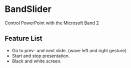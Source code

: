 # BandSlider
Control PowerPoint with the Microsoft Band 2



## Feature List

* Go to prev- and next slide. (wave left and right gesture)
* Start and stop presentation.
* Black and white screen.